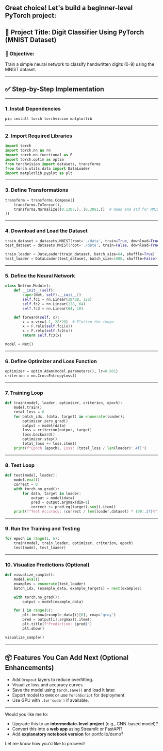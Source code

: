 ## Great choice! Let's build a **beginner-level PyTorch project**:

## 🧠 Project Title: **Digit Classifier Using PyTorch (MNIST Dataset)**

### 🎯 Objective:

Train a simple neural network to classify handwritten digits (0–9) using the MNIST dataset.

---

## ✅ Step-by-Step Implementation

---

### 1. **Install Dependencies**

```bash
pip install torch torchvision matplotlib
```

---

### 2. **Import Required Libraries**

```python
import torch
import torch.nn as nn
import torch.nn.functional as F
import torch.optim as optim
from torchvision import datasets, transforms
from torch.utils.data import DataLoader
import matplotlib.pyplot as plt
```

---

### 3. **Define Transformations**

```python
transform = transforms.Compose([
    transforms.ToTensor(),
    transforms.Normalize((0.1307,), (0.3081,))  # mean and std for MNIST
])
```

---

### 4. **Download and Load the Dataset**

```python
train_dataset = datasets.MNIST(root='./data', train=True, download=True, transform=transform)
test_dataset = datasets.MNIST(root='./data', train=False, download=True, transform=transform)

train_loader = DataLoader(train_dataset, batch_size=64, shuffle=True)
test_loader = DataLoader(test_dataset, batch_size=1000, shuffle=False)
```

---

### 5. **Define the Neural Network**

```python
class Net(nn.Module):
    def __init__(self):
        super(Net, self).__init__()
        self.fc1 = nn.Linear(28*28, 128)
        self.fc2 = nn.Linear(128, 64)
        self.fc3 = nn.Linear(64, 10)

    def forward(self, x):
        x = x.view(-1, 28*28)  # Flatten the image
        x = F.relu(self.fc1(x))
        x = F.relu(self.fc2(x))
        return self.fc3(x)

model = Net()
```

---

### 6. **Define Optimizer and Loss Function**

```python
optimizer = optim.Adam(model.parameters(), lr=0.001)
criterion = nn.CrossEntropyLoss()
```

---

### 7. **Training Loop**

```python
def train(model, loader, optimizer, criterion, epoch):
    model.train()
    total_loss = 0
    for batch_idx, (data, target) in enumerate(loader):
        optimizer.zero_grad()
        output = model(data)
        loss = criterion(output, target)
        loss.backward()
        optimizer.step()
        total_loss += loss.item()
    print(f"Epoch {epoch}, Loss: {total_loss / len(loader):.4f}")
```

---

### 8. **Test Loop**

```python
def test(model, loader):
    model.eval()
    correct = 0
    with torch.no_grad():
        for data, target in loader:
            output = model(data)
            pred = output.argmax(dim=1)
            correct += pred.eq(target).sum().item()
    print(f"Test Accuracy: {correct / len(loader.dataset) * 100:.2f}%")
```

---

### 9. **Run the Training and Testing**

```python
for epoch in range(1, 6):
    train(model, train_loader, optimizer, criterion, epoch)
    test(model, test_loader)
```

---

### 10. **Visualize Predictions (Optional)**

```python
def visualize_sample():
    model.eval()
    examples = enumerate(test_loader)
    batch_idx, (example_data, example_targets) = next(examples)

    with torch.no_grad():
        output = model(example_data)

    for i in range(6):
        plt.imshow(example_data[i][0], cmap='gray')
        pred = output[i].argmax().item()
        plt.title(f"Prediction: {pred}")
        plt.show()

visualize_sample()
```

---

## 📦 Features You Can Add Next (Optional Enhancements)

* Add `Dropout` layers to reduce overfitting.
* Visualize loss and accuracy curves.
* Save the model using `torch.save()` and load it later.
* Export model to `ONNX` or use `TorchScript` for deployment.
* Use GPU with `.to('cuda')` if available.

---

Would you like me to:

* Upgrade this to an **intermediate-level project** (e.g., CNN-based model)?
* Convert this into a **web app** using Streamlit or FastAPI?
* Add **explanatory notebook version** for portfolio/demo?

Let me know how you'd like to proceed!
